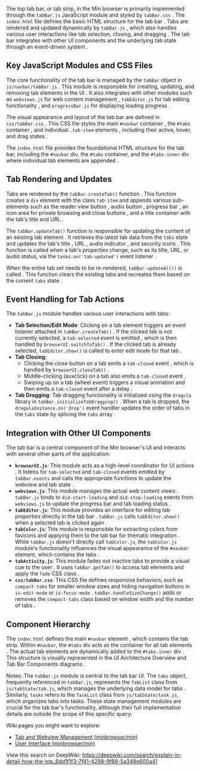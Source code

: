 The top tab bar, or tab strip, in the Min browser is primarily implemented through the `tabBar.js` JavaScript module  and styled by `tabBar.css` . The `index.html` file defines the basic HTML structure for the tab bar . Tabs are rendered and updated dynamically by `tabBar.js` , which also handles various user interactions like tab selection, closing, and dragging  . The tab bar integrates with other UI components and the underlying tab state through an event-driven system .

## Key JavaScript Modules and CSS Files

The core functionality of the tab bar is managed by the `tabBar` object in `js/navbar/tabBar.js` . This module is responsible for creating, updating, and removing tab elements in the UI   . It also integrates with other modules such as `webviews.js` for web content management , `tabEditor.js` for tab editing functionality , and `progressBar.js` for displaying loading progress .

The visual appearance and layout of the tab bar are defined in `css/tabBar.css` . This CSS file styles the main `#navbar` container , the `#tabs` container , and individual `.tab-item` elements , including their active, hover, and drag states  .

The `index.html` file provides the foundational HTML structure for the tab bar, including the `#navbar` div, the `#tabs` container, and the `#tabs-inner` div where individual tab elements are appended .

## Tab Rendering and Updates

Tabs are rendered by the `tabBar.createTab()` function . This function creates a `div` element with the class `tab-item`  and appends various sub-elements such as the reader view button , audio button , progress bar , an icon area for private browsing and close buttons , and a title container with the tab's title and URL .

The `tabBar.updateTab()` function is responsible for updating the content of an existing tab element . It retrieves the latest tab data from the `tabs` state  and updates the tab's title , URL , audio indicator , and security icons . This function is called when a tab's properties change, such as its title, URL, or audio status, via the `tasks.on('tab-updated')` event listener .

When the entire tab set needs to be re-rendered, `tabBar.updateAll()` is called . This function clears the existing tabs and recreates them based on the current `tabs` state .

## Event Handling for Tab Actions

The `tabBar.js` module handles various user interactions with tabs:

*   **Tab Selection/Edit Mode**: Clicking on a tab element triggers an event listener attached in `tabBar.createTab()` . If the clicked tab is not currently selected, a `tab-selected` event is emitted , which is then handled by `browserUI.switchToTab()` . If the clicked tab is already selected, `tabEditor.show()` is called to enter edit mode for that tab .
*   **Tab Closing**:
    *   Clicking the close button on a tab emits a `tab-closed` event , which is handled by `browserUI.closeTab()` .
    *   Middle-clicking (auxclick) on a tab also emits a `tab-closed` event .
    *   Swiping up on a tab (wheel event) triggers a visual animation and then emits a `tab-closed` event after a delay .
*   **Tab Dragging**: Tab dragging functionality is initialized using the `dragula` library in `tabBar.initializeTabDragging()` . When a tab is dropped, the `dragulaInstance.on('drop')` event handler updates the order of tabs in the `tabs` state by splicing the `tabs` array .

## Integration with Other UI Components

The tab bar is a central component of the Min browser's UI and interacts with several other parts of the application:

*   **`browserUI.js`**: This module acts as a high-level coordinator for UI actions . It listens for `tab-selected` and `tab-closed` events emitted by `tabBar.events` and calls the appropriate functions to update the webview and tab state .
*   **`webviews.js`**: This module manages the actual web content views . `tabBar.js` binds to `did-start-loading` and `did-stop-loading` events from `webviews.js` to update the progress bar and tab loading status .
*   **`tabEditor.js`**: This module provides an interface for editing tab properties directly in the tab bar . `tabBar.js` calls `tabEditor.show()` when a selected tab is clicked again .
*   **`tabColor.js`**: This module is responsible for extracting colors from favicons and applying them to the tab bar for thematic integration . While `tabBar.js` doesn't directly call `tabColor.js`, the `tabColor.js` module's functionality influences the visual appearance of the `#navbar` element, which contains the tabs .
*   **`tabActivity.js`**: This module fades out inactive tabs to provide a visual cue to the user . It uses `tabBar.getTab()` to access tab elements and apply the `fade` CSS class .
*   **`css/tabBar.css`**: This CSS file defines responsive behaviors, such as `compact-tabs` for smaller window sizes  and hiding navigation buttons in `is-edit-mode`  or `is-focus-mode` . `tabBar.handleSizeChange()` adds or removes the `compact-tabs` class based on window width and the number of tabs .

## Component Hierarchy

The `index.html` defines the main `#navbar` element , which contains the tab strip. Within `#navbar`, the `#tabs` div acts as the container for all tab elements . The actual tab elements are dynamically added to the `#tabs-inner` div . This structure is visually represented in the UI Architecture Overview  and Tab Bar Components diagrams .

Notes:
The `tabBar.js` module is central to the tab bar UI. The `tabs` object, frequently referenced in `tabBar.js`, represents the `TabList` class from `js/tabState/tab.js`, which manages the underlying data model for tabs . Similarly, `tasks` refers to the `TaskList` class from `js/tabState/task.js`, which organizes tabs into tasks. These state management modules are crucial for the tab bar's functionality, although their full implementation details are outside the scope of this specific query.

Wiki pages you might want to explore:
- [Tab and Webview Management (minbrowser/min)](/wiki/minbrowser/min#2.2)
- [User Interface (minbrowser/min)](/wiki/minbrowser/min#3)

View this search on DeepWiki: https://deepwiki.com/search/explain-in-detail-how-the-top_6dd1f1f3-7f41-4298-9f88-5a348e600a41


